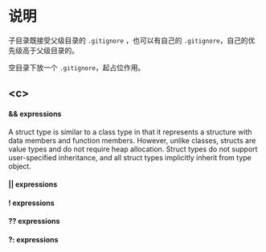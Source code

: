 # 说明

子目录既接受父级目录的 `.gitignore` ，也可以有自己的 `.gitignore`，自己的优先级高于父级目录的。

空目录下放一个 `.gitignore`，起占位作用。

## &lt;c&gt;

#### && expressions

A struct type is similar to a class type in that it represents a
structure with data members and function members. However, unlike
classes, structs are value types and do not require heap allocation.
Struct types do not support user-specified inheritance, and all struct
types implicitly inherit from type object.

#### || expressions

#### ! expressions

#### ?? expressions

#### ?: expressions
